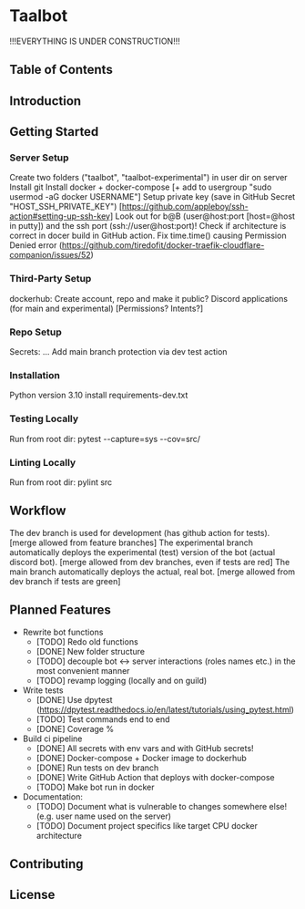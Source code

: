 # Taalbot

!!!EVERYTHING IS UNDER CONSTRUCTION!!!

## Table of Contents

## Introduction

## Getting Started

### Server Setup

Create two folders ("taalbot", "taalbot-experimental") in user dir on server
Install git
Install docker + docker-compose [+ add to usergroup "sudo usermod -aG docker USERNAME"]
Setup private key (save in GitHub Secret "HOST_SSH_PRIVATE_KEY") [https://github.com/appleboy/ssh-action#setting-up-ssh-key] Look out for b@B (user@host:port [host=@host in putty]) and the ssh port (ssh://user@host:port)!
Check if architecture is correct in docer build in GitHub action.
Fix time.time() causing Permission Denied error (https://github.com/tiredofit/docker-traefik-cloudflare-companion/issues/52)

### Third-Party Setup

dockerhub: Create account, repo and make it public?
Discord applications (for main and experimental) [Permissions? Intents?]

### Repo Setup

Secrets: ...
Add main branch protection via dev test action

### Installation

Python version 3.10
    install requirements-dev.txt

### Testing Locally

Run from root dir:
    pytest --capture=sys --cov=src/

### Linting Locally

Run from root dir:
    pylint src

## Workflow

The dev branch is used for development (has github action for tests). [merge allowed from feature branches]
The experimental branch automatically deploys the experimental (test) version of the bot (actual discord bot). [merge allowed from dev branches, even if tests are red]
The main branch automatically deploys the actual, real bot. [merge allowed from dev branch if tests are green]

## Planned Features

- Rewrite bot functions
  - [TODO] Redo old functions
  - [DONE] New folder structure
  - [TODO] decouple bot <-> server interactions (roles names etc.) in the most convenient manner
  - [TODO] revamp logging (locally and on guild)
- Write tests
  - [DONE] Use dpytest (https://dpytest.readthedocs.io/en/latest/tutorials/using_pytest.html)
  - [TODO] Test commands end to end
  - [DONE] Coverage %
- Build ci pipeline
  - [DONE] All secrets with env vars and with GitHub secrets!
  - [DONE] Docker-compose + Docker image to dockerhub
  - [DONE] Run tests on dev branch
  - [DONE] Write GitHub Action that deploys with docker-compose
  - [TODO] Make bot run in docker
- Documentation:
  - [TODO] Document what is vulnerable to changes somewhere else! (e.g. user name used on the server)
  - [TODO] Document project specifics like target CPU docker architecture

## Contributing

## License
